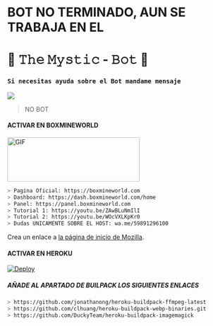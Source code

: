 # BOT NO TERMINADO, AUN SE TRABAJA EN EL 

# 🧿 𝚃𝚑𝚎 𝙼𝚢𝚜𝚝𝚒𝚌 - 𝙱𝚘𝚝 🔮

### `Si necesitas ayuda sobre el Bot mandame mensaje`
<a href="http://wa.me/5219992095479" target="blank"><img src="https://img.shields.io/badge/Whatsapp-30302f?style=flat&logo=whatsapp" /></a>
> NO BOT

#### ACTIVAR EN BOXMINEWORLD
<img src="https://i.imgur.com/RIpBF5u.png" alt="GIF" width="300" height="100"/>

```bash
> Pagina Oficial: https://boxmineworld.com
> Dashboard: https://dash.boxmineworld.com/home
> Panel: https://panel.boxmineworld.com
> Tutorial 1: https://youtu.be/ZAwBLuNmIlI
> Tutorial 2: https://youtu.be/WOcVXLKpKr0
> Dudas UNICAMENTE SOBRE EL HOST: wa.me/59891296100
```
<p>Crea un enlace a
<a href="https://www.mozilla.org/es-ES/">la página de inicio de Mozilla</a>.
</p>

#### ACTIVAR EN HEROKU
[![Deploy](https://www.herokucdn.com/deploy/button.svg)](https://heroku.com/deploy?template=https://github.com/BrunoSobrino/TheMystic-Bot-MD)

##### AÑADE AL APARTADO DE BUILPACK LOS SIGUIENTES ENLACES
```bash
> https://github.com/jonathanong/heroku-buildpack-ffmpeg-latest
> https://github.com/clhuang/heroku-buildpack-webp-binaries.git
> https://github.com/DuckyTeam/heroku-buildpack-imagemagick
```
